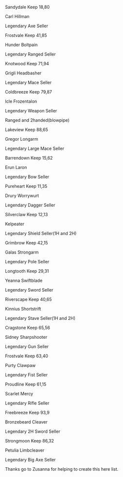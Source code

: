 ---
---
Sandydale Keep 18,80

Carl Hillman

Legendary Axe Seller

  
Frostvale Keep 41,85

Hunder Boltpain

Legendary Ranged Seller

  
Knotwood Keep 71,94

Grigli Headbasher

Legendary Mace Seller

  
Coldbreeze Keep 79,87

Icle Frozentalon

Legendary Weapon Seller

Ranged and 2handed(blowpipe)

  
Lakeview Keep 88,65

Gregor Longarm

Legendary Large Mace Seller

Barrendown Keep 15,62

Erun Laron

Legendary Bow Seller

Pureheart Keep 11,35

Drury Worrywurt

Legendary Dagger Seller

Silverclaw Keep 12,13

Kelpeater

Legendary Shield Seller(1H and 2H)

Grimbrow Keep 42,15

Galas Strongarm

Legendary Pole Seller

Longtooth Keep 29,31

Yeanna Swiftblade

Legendary Sword Seller

Riverscape Keep 40,65

Kinnius Shortstrift

Legendary Stave Seller(1H and 2H)

Cragstone Keep 65,56

Sidney Sharpshooter

Legendary Gun Seller

Frostvale Keep 63,40

Purty Clawpaw

Legendary Fist Seller

Proudline Keep 61,15

Scarlet Mercy

Legendary Rifle Seller

Freebreeze Keep 93,9

Bronzebeard Cleaver

Legendary 2H Sword Seller

Strongmoon Keep 86,32

Petulia Limbcleaver

Legendary Big Axe Seller

Thanks go to Zusanna for helping to create this here list.